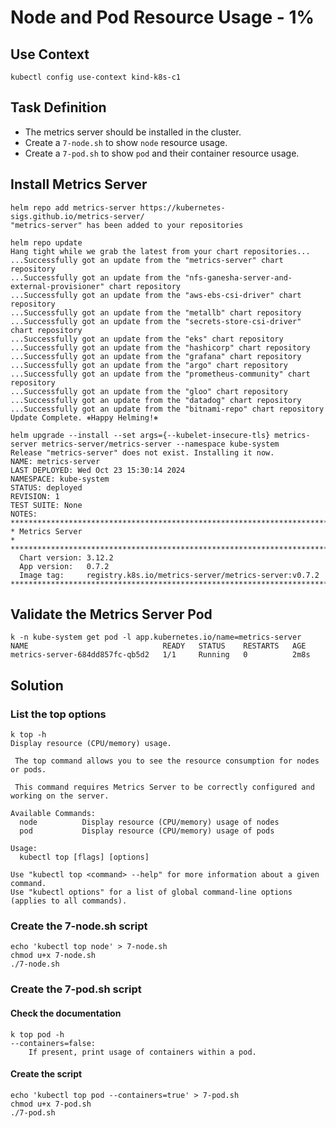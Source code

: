 # Node and Pod Resource Usage - 1%

## Use Context

```shell
kubectl config use-context kind-k8s-c1
```

## Task Definition

- The metrics server should be installed in the cluster.
- Create a `7-node.sh` to show `node` resource usage.
- Create a `7-pod.sh` to show `pod` and their container resource usage.

## Install Metrics Server

```shell
helm repo add metrics-server https://kubernetes-sigs.github.io/metrics-server/
"metrics-server" has been added to your repositories

helm repo update
Hang tight while we grab the latest from your chart repositories...
...Successfully got an update from the "metrics-server" chart repository
...Successfully got an update from the "nfs-ganesha-server-and-external-provisioner" chart repository
...Successfully got an update from the "aws-ebs-csi-driver" chart repository
...Successfully got an update from the "metallb" chart repository
...Successfully got an update from the "secrets-store-csi-driver" chart repository
...Successfully got an update from the "eks" chart repository
...Successfully got an update from the "hashicorp" chart repository
...Successfully got an update from the "grafana" chart repository
...Successfully got an update from the "argo" chart repository
...Successfully got an update from the "prometheus-community" chart repository
...Successfully got an update from the "gloo" chart repository
...Successfully got an update from the "datadog" chart repository
...Successfully got an update from the "bitnami-repo" chart repository
Update Complete. ⎈Happy Helming!⎈

helm upgrade --install --set args={--kubelet-insecure-tls} metrics-server metrics-server/metrics-server --namespace kube-system
Release "metrics-server" does not exist. Installing it now.
NAME: metrics-server
LAST DEPLOYED: Wed Oct 23 15:30:14 2024
NAMESPACE: kube-system
STATUS: deployed
REVISION: 1
TEST SUITE: None
NOTES:
***********************************************************************
* Metrics Server                                                      *
***********************************************************************
  Chart version: 3.12.2
  App version:   0.7.2
  Image tag:     registry.k8s.io/metrics-server/metrics-server:v0.7.2
***********************************************************************
```

## Validate the Metrics Server Pod

```shell
k -n kube-system get pod -l app.kubernetes.io/name=metrics-server
NAME                              READY   STATUS    RESTARTS   AGE
metrics-server-684dd857fc-qb5d2   1/1     Running   0          2m8s
```

## Solution

### List the top options

```shell
k top -h
Display resource (CPU/memory) usage.

 The top command allows you to see the resource consumption for nodes or pods.

 This command requires Metrics Server to be correctly configured and working on the server.

Available Commands:
  node          Display resource (CPU/memory) usage of nodes
  pod           Display resource (CPU/memory) usage of pods

Usage:
  kubectl top [flags] [options]

Use "kubectl top <command> --help" for more information about a given command.
Use "kubectl options" for a list of global command-line options (applies to all commands).
```

### Create the 7-node.sh script

```shell
echo 'kubectl top node' > 7-node.sh
chmod u+x 7-node.sh
./7-node.sh
```

### Create the 7-pod.sh script

#### Check the documentation

```shell
k top pod -h
--containers=false:
    If present, print usage of containers within a pod.
```

#### Create the script

```shell
echo 'kubectl top pod --containers=true' > 7-pod.sh
chmod u+x 7-pod.sh
./7-pod.sh
```

